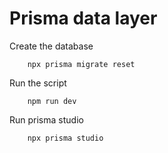 Prisma data layer
=================

Create the database

```
    npx prisma migrate reset
```

Run the script

```
    npm run dev
```

Run prisma studio

```
    npx prisma studio
```
